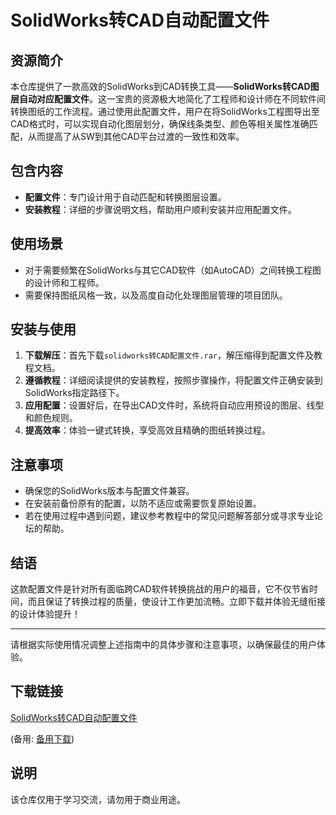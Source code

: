 # SolidWorks转CAD自动配置文件

## 资源简介
本仓库提供了一款高效的SolidWorks到CAD转换工具——**SolidWorks转CAD图层自动对应配置文件**。这一宝贵的资源极大地简化了工程师和设计师在不同软件间转换图纸的工作流程。通过使用此配置文件，用户在将SolidWorks工程图导出至CAD格式时，可以实现自动化图层划分，确保线条类型、颜色等相关属性准确匹配，从而提高了从SW到其他CAD平台过渡的一致性和效率。

## 包含内容
- **配置文件**：专门设计用于自动匹配和转换图层设置。
- **安装教程**：详细的步骤说明文档，帮助用户顺利安装并应用配置文件。

## 使用场景
- 对于需要频繁在SolidWorks与其它CAD软件（如AutoCAD）之间转换工程图的设计师和工程师。
- 需要保持图纸风格一致，以及高度自动化处理图层管理的项目团队。

## 安装与使用
1. **下载解压**：首先下载`solidworks转CAD配置文件.rar`，解压缩得到配置文件及教程文档。
2. **遵循教程**：详细阅读提供的安装教程，按照步骤操作，将配置文件正确安装到SolidWorks指定路径下。
3. **应用配置**：设置好后，在导出CAD文件时，系统将自动应用预设的图层、线型和颜色规则。
4. **提高效率**：体验一键式转换，享受高效且精确的图纸转换过程。

## 注意事项
- 确保您的SolidWorks版本与配置文件兼容。
- 在安装前备份原有的配置，以防不适应或需要恢复原始设置。
- 若在使用过程中遇到问题，建议参考教程中的常见问题解答部分或寻求专业论坛的帮助。

## 结语
这款配置文件是针对所有面临跨CAD软件转换挑战的用户的福音，它不仅节省时间，而且保证了转换过程的质量，使设计工作更加流畅。立即下载并体验无缝衔接的设计体验提升！

---

请根据实际使用情况调整上述指南中的具体步骤和注意事项，以确保最佳的用户体验。

## 下载链接
[SolidWorks转CAD自动配置文件](https://pan.quark.cn/s/3ad872e28716) 

(备用: [备用下载](https://pan.baidu.com/s/1-ezd4whd4SiHIjOifnuDQg?pwd=1234))

## 说明

该仓库仅用于学习交流，请勿用于商业用途。
